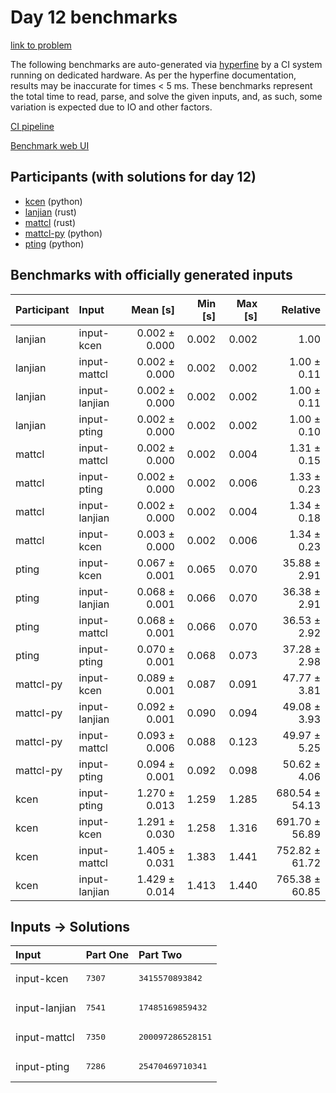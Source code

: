 # Day 12 benchmarks

[link to problem](https://adventofcode.com/2023/day/12)

The following benchmarks are auto-generated via
[hyperfine](https://github.com/sharkdp/hyperfine) by a CI system running on
dedicated hardware. As per the hyperfine documentation, results may be
inaccurate for times < 5 ms. These benchmarks represent the total time to read,
parse, and solve the given inputs, and, as such, some variation is expected due
to IO and other factors.

[CI pipeline](http://ci.papercode.net:8080/teams/main/pipelines/aoc2023)

[Benchmark web UI](https://aoc.ancalagon.black)


## Participants (with solutions for day 12)

- [kcen](https://github.com/kcen/aoc2023) (python)
- [lanjian](https://github.com/lanjian/aoc-2023) (rust)
- [mattcl](https://github.com/mattcl/aoc2023) (rust)
- [mattcl-py](https://github.com/mattcl/aoc2023-py) (python)
- [pting](https://github.com/pting/aoc2023) (python)


## Benchmarks with officially generated inputs

| Participant | Input | Mean [s] | Min [s] | Max [s] | Relative |
|:---|:---|---:|---:|---:|---:|
| lanjian | input-kcen | 0.002 ± 0.000 | 0.002 | 0.002 | 1.00 |
| lanjian | input-mattcl | 0.002 ± 0.000 | 0.002 | 0.002 | 1.00 ± 0.11 |
| lanjian | input-lanjian | 0.002 ± 0.000 | 0.002 | 0.002 | 1.00 ± 0.11 |
| lanjian | input-pting | 0.002 ± 0.000 | 0.002 | 0.002 | 1.00 ± 0.10 |
| mattcl | input-mattcl | 0.002 ± 0.000 | 0.002 | 0.004 | 1.31 ± 0.15 |
| mattcl | input-pting | 0.002 ± 0.000 | 0.002 | 0.006 | 1.33 ± 0.23 |
| mattcl | input-lanjian | 0.002 ± 0.000 | 0.002 | 0.004 | 1.34 ± 0.18 |
| mattcl | input-kcen | 0.003 ± 0.000 | 0.002 | 0.006 | 1.34 ± 0.23 |
| pting | input-kcen | 0.067 ± 0.001 | 0.065 | 0.070 | 35.88 ± 2.91 |
| pting | input-lanjian | 0.068 ± 0.001 | 0.066 | 0.070 | 36.38 ± 2.91 |
| pting | input-mattcl | 0.068 ± 0.001 | 0.066 | 0.070 | 36.53 ± 2.92 |
| pting | input-pting | 0.070 ± 0.001 | 0.068 | 0.073 | 37.28 ± 2.98 |
| mattcl-py | input-kcen | 0.089 ± 0.001 | 0.087 | 0.091 | 47.77 ± 3.81 |
| mattcl-py | input-lanjian | 0.092 ± 0.001 | 0.090 | 0.094 | 49.08 ± 3.93 |
| mattcl-py | input-mattcl | 0.093 ± 0.006 | 0.088 | 0.123 | 49.97 ± 5.25 |
| mattcl-py | input-pting | 0.094 ± 0.001 | 0.092 | 0.098 | 50.62 ± 4.06 |
| kcen | input-pting | 1.270 ± 0.013 | 1.259 | 1.285 | 680.54 ± 54.13 |
| kcen | input-kcen | 1.291 ± 0.030 | 1.258 | 1.316 | 691.70 ± 56.89 |
| kcen | input-mattcl | 1.405 ± 0.031 | 1.383 | 1.441 | 752.82 ± 61.72 |
| kcen | input-lanjian | 1.429 ± 0.014 | 1.413 | 1.440 | 765.38 ± 60.85 |


## Inputs -> Solutions

| Input | Part One | Part Two |
|:---|:---|:---|
|input-kcen|<pre>7307</pre>|<pre>3415570893842</pre>|
|input-lanjian|<pre>7541</pre>|<pre>17485169859432</pre>|
|input-mattcl|<pre>7350</pre>|<pre>200097286528151</pre>|
|input-pting|<pre>7286</pre>|<pre>25470469710341</pre>|